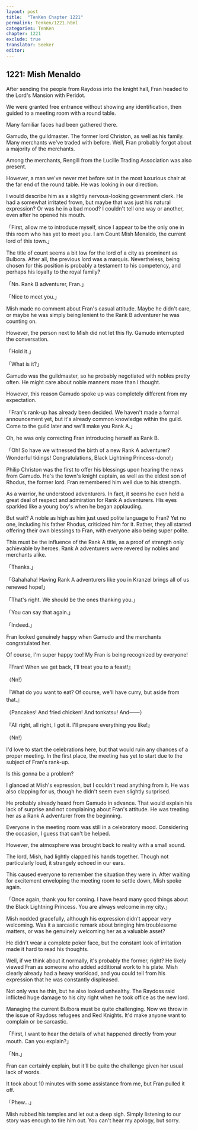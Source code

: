 ```yaml
---
layout: post
title:  "TenKen Chapter 1221"
permalink: Tenken/1221.html
categories: TenKen
chapter: 1221
exclude: true
translator: Seeker
editor: 
---
```

<h2>1221: Mish Menaldo</h2>

After sending the people from Raydoss into the knight hall, Fran headed to the Lord's Mansion with Peridot.

We were granted free entrance without showing any identification, then guided to a meeting room with a round table.

Many familiar faces had been gathered there.

Gamudo, the guildmaster. The former lord Christon, as well as his family. Many merchants we've traded with before. Well, Fran probably forgot about a majority of the merchants.

Among the merchants, Rengill from the Lucille Trading Association was also present.

However, a man we've never met before sat in the most luxurious chair at the far end of the round table. He was looking in our direction.

I would describe him as a slightly nervous-looking government clerk. He had a somewhat irritated frown, but maybe that was just his natural expression? Or was he in a bad mood? I couldn't tell one way or another, even after he opened his mouth.

「First, allow me to introduce myself, since I appear to be the only one in this room who has yet to meet you. I am Count Mish Menaldo, the current lord of this town.」

The title of count seems a bit low for the lord of a city as prominent as Bulbora. After all, the previous lord was a marquis. Nevertheless, being chosen for this position is probably a testament to his competency, and perhaps his loyalty to the royal family?

「Nn. Rank B adventurer, Fran.」

「Nice to meet you.」

Mish made no comment about Fran's casual attitude. Maybe he didn't care, or maybe he was simply being lenient to the Rank B adventurer he was counting on.

However, the person next to Mish did not let this fly. Gamudo interrupted the conversation.

「Hold it.」

「What is it?」

Gamudo was the guildmaster, so he probably negotiated with nobles pretty often. He might care about noble manners more than I thought.

However, this reason Gamudo spoke up was completely different from my expectation.

「Fran's rank-up has already been decided. We haven't made a formal announcement yet, but it's already common knowledge within the guild. Come to the guild later and we'll make you Rank A.」

Oh, he was only correcting Fran introducing herself as Rank B.

「Oh! So have we witnessed the birth of a new Rank A adventurer? Wonderful tidings! Congratulations, Black Lightning Princess-dono!」

Philip Christon was the first to offer his blessings upon hearing the news from Gamudo. He's the town's knight captain, as well as the eldest son of Rhodus, the former lord. Fran remembered him well due to his strength.

As a warrior, he understood adventurers. In fact, it seems he even held a great deal of respect and admiration for Rank A adventurers. His eyes sparkled like a young boy's when he began applauding.

But wait? A noble as high as him just used polite language to Fran? Yet no one, including his father Rhodus, criticized him for it. Rather, they all started offering their own blessings to Fran, with everyone also being super polite.

This must be the influence of the Rank A title, as a proof of strength only achievable by heroes. Rank A adventurers were revered by nobles and merchants alike.

「Thanks.」

「Gahahaha! Having Rank A adventurers like you in Kranzel brings all of us renewed hope!」

「That's right. We should be the ones thanking you.」

「You can say that again.」

「Indeed.」

Fran looked genuinely happy when Gamudo and the merchants congratulated her.

Of course, I'm super happy too! My Fran is being recognized by everyone!

『Fran! When we get back, I'll treat you to a feast!』

（Nn!）

『What do you want to eat? Of course, we'll have curry, but aside from that.』

（Pancakes! And fried chicken! And tonkatsu! And――）

『All right, all right, I got it. I'll prepare everything you like!』

（Nn!）

I'd love to start the celebrations here, but that would ruin any chances of a proper meeting. In the first place, the meeting has yet to start due to the subject of Fran's rank-up.

Is this gonna be a problem?

I glanced at Mish's expression, but I couldn't read anything from it. He was also clapping for us, though he didn't seem even slightly surprised.

He probably already heard from Gamudo in advance. That would explain his lack of surprise and not complaining about Fran's attitude. He was treating her as a Rank A adventurer from the beginning.

Everyone in the meeting room was still in a celebratory mood. Considering the occasion, I guess that can't be helped.

However, the atmosphere was brought back to reality with a small sound.

The lord, Mish, had lightly clapped his hands together. Though not particularly loud, it strangely echoed in our ears.

This caused everyone to remember the situation they were in. After waiting for excitement enveloping the meeting room to settle down, Mish spoke again.

「Once again, thank you for coming. I have heard many good things about the Black Lightning Princess. You are always welcome in my city.」

Mish nodded gracefully, although his expression didn't appear very welcoming. Was it a sarcastic remark about bringing him troublesome matters, or was he genuinely welcoming her as a valuable asset?

He didn't wear a complete poker face, but the constant look of irritation made it hard to read his thoughts.

Well, if we think about it normally, it's probably the former, right? He likely viewed Fran as someone who added additional work to his plate. Mish clearly already had a heavy workload, and you could tell from his expression that he was constantly displeased.

Not only was he thin, but he also looked unhealthy. The Raydoss raid inflicted huge damage to his city right when he took office as the new lord.

Managing the current Bulbora must be quite challenging. Now we throw in the issue of Raydoss refugees and Red Knights. It'd make anyone want to complain or be sarcastic.

「First, I want to hear the details of what happened directly from your mouth. Can you explain?」

「Nn.」

Fran can certainly explain, but it'll be quite the challenge given her usual lack of words.

It took about 10 minutes with some assistance from me, but Fran pulled it off.

「Phew...」

Mish rubbed his temples and let out a deep sigh. Simply listening to our story was enough to tire him out. You can't hear my apology, but sorry.




